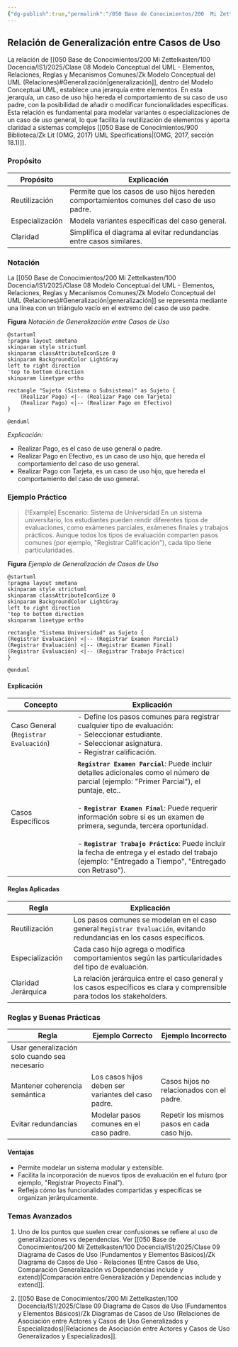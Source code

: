 ```yaml
---
{"dg-publish":true,"permalink":"/050 Base de Conocimientos/200  Mi Zettelkasten/100 Docencia/IS1/2025/Clase 09 Diagrama de Casos de Uso (Fundamentos y Elementos Básicos)/Zk Diagrama de Casos de Uso - Relaciones (Entre Casos de Uso, Generalización)/","tags":["digitalGarden","diagramaCasosDeUso","relaciones"]}
---
```


## Relación de Generalización entre Casos de Uso

La relación de [[050 Base de Conocimientos/200  Mi Zettelkasten/100 Docencia/IS1/2025/Clase 08 Modelo Conceptual del UML - Elementos, Relaciones, Reglas y Mecanismos Comunes/Zk Modelo Conceptual del UML (Relaciones)#Generalización\|generalización]], dentro del Modelo Conceptual UML, establece una jerarquía entre elementos. En esta jerarquía, un caso de uso hijo hereda el comportamiento de su caso de uso padre, con la posibilidad de añadir o modificar funcionalidades específicas. Esta relación es fundamental para modelar variantes o especializaciones de un caso de uso general, lo que facilita la reutilización de elementos y aporta claridad a sistemas complejos [[050 Base de Conocimientos/900 Biblioteca/Zk Lit (OMG, 2017) UML Specifications\|(OMG, 2017, sección 18.1)]].

### Propósito

| Propósito       | Explicación                                                                               |
| --------------- | ----------------------------------------------------------------------------------------- |
| Reutilización   | Permite que los casos de uso hijos hereden comportamientos comunes del caso de uso padre. |
| Especialización | Modela variantes específicas del caso general.                                            |
| Claridad        | Simplifica el diagrama al evitar redundancias entre casos similares.                      |

### Notación

La [[050 Base de Conocimientos/200  Mi Zettelkasten/100 Docencia/IS1/2025/Clase 08 Modelo Conceptual del UML - Elementos, Relaciones, Reglas y Mecanismos Comunes/Zk Modelo Conceptual del UML (Relaciones)#Generalización\|generalización]] se representa mediante una línea con un triángulo vacío en el extremo del caso de uso padre.

**Figura**
_Notación de Generalización entre Casos de Uso_
```plantuml
@startuml
!pragma layout smetana
skinparam style strictuml
skinparam classAttributeIconSize 0
skinparam BackgroundColor LightGray
left to right direction
'top to bottom direction
skinparam linetype ortho

rectangle "Sujeto (Sistema o Subsistema)" as Sujeto {
	(Realizar Pago) <|-- (Realizar Pago con Tarjeta)
	(Realizar Pago) <|-- (Realizar Pago en Efectivo)
}

@enduml
```
_Explicación:_ 
- Realizar Pago, es el caso de uso general o padre.
- Realizar Pago en Efectivo, es un caso de uso hijo, que hereda el comportamiento del caso de uso general.
- Realizar Pago con Tarjeta, es un caso de uso hijo, que hereda el comportamiento del caso de uso general.

### Ejemplo Práctico

>[!Example] Escenario: Sistema de Universidad
>En un sistema universitario, los estudiantes pueden rendir diferentes tipos de evaluaciones, como exámenes parciales, exámenes finales y trabajos prácticos. Aunque todos los tipos de evaluación comparten pasos comunes (por ejemplo, "Registrar Calificación"), cada tipo tiene particularidades.

**Figura**
_Ejemplo de Generalización de Casos de Uso_
```plantuml
@startuml
!pragma layout smetana
skinparam style strictuml
skinparam classAttributeIconSize 0
skinparam BackgroundColor LightGray
left to right direction
'top to bottom direction
skinparam linetype ortho

rectangle "Sistema Universidad" as Sujeto {
(Registrar Evaluación) <|-- (Registrar Examen Parcial)
(Registrar Evaluación) <|-- (Registrar Examen Final)
(Registrar Evaluación) <|-- (Registrar Trabajo Práctico)
}

@enduml
```

#### Explicación

| Concepto                              | Explicación                                                                                                                                                                                                                                                                                                                                                                                                                                    |
| ------------------------------------- | ---------------------------------------------------------------------------------------------------------------------------------------------------------------------------------------------------------------------------------------------------------------------------------------------------------------------------------------------------------------------------------------------------------------------------------------------- |
| Caso General (`Registrar Evaluación`) | - Define los pasos comunes para registrar cualquier tipo de evaluación:<br>	- Seleccionar estudiante.<br>	- Seleccionar asignatura.<br>	- Registrar calificación.                                                                                                                                                                                                                                                                              |
| Casos Específicos                     | **`Registrar Examen Parcial`**: Puede incluir detalles adicionales como el número de parcial (ejemplo: "Primer Parcial"), el puntaje, etc..<br>	<br>- **`Registrar Examen Final`**: Puede requerir información sobre si es un examen de primera, segunda, tercera oportunidad.<br>	<br>- **`Registrar Trabajo Práctico`**: Puede incluir la fecha de entrega y el estado del trabajo (ejemplo: "Entregado a Tiempo", "Entregado con Retraso"). |

#### Reglas Aplicadas

| Regla               | Explicación                                                                                                               |
| ------------------- | ------------------------------------------------------------------------------------------------------------------------- |
| Reutilización       | Los pasos comunes se modelan en el caso general `Registrar Evaluación`, evitando redundancias en los casos específicos.   |
| Especialización     | Cada caso hijo agrega o modifica comportamientos según las particularidades del tipo de evaluación.                       |
| Claridad Jerárquica | La relación jerárquica entre el caso general y los casos específicos es clara y comprensible para todos los stakeholders. |

### Reglas y Buenas Prácticas

| Regla                                         | Ejemplo Correcto                                    | Ejemplo Incorrecto                          |
| --------------------------------------------- | --------------------------------------------------- | ------------------------------------------- |
| Usar generalización solo cuando sea necesario |                                                     |                                             |
| Mantener coherencia semántica                 | Los casos hijos deben ser variantes del caso padre. | Casos hijos no relacionados con el padre.   |
| Evitar redundancias                           | Modelar pasos comunes en el caso padre.             | Repetir los mismos pasos en cada caso hijo. |
#### Ventajas

- Permite modelar un sistema modular y extensible.
- Facilita la incorporación de nuevos tipos de evaluación en el futuro (por ejemplo, "Registrar Proyecto Final").
- Refleja cómo las funcionalidades compartidas y específicas se organizan jerárquicamente.

### Temas Avanzados

1. Uno de los puntos que suelen crear confusiones se refiere al uso de generalizaciones vs dependencias. Ver [[050 Base de Conocimientos/200  Mi Zettelkasten/100 Docencia/IS1/2025/Clase 09 Diagrama de Casos de Uso (Fundamentos y Elementos Básicos)/Zk Diagrama de Casos de Uso - Relaciones (Entre Casos de Uso, Comparación Generalización vs Dependencias include y extend)\|Comparación entre Generalización y Dependencias include y extend]].

2. [[050 Base de Conocimientos/200  Mi Zettelkasten/100 Docencia/IS1/2025/Clase 09 Diagrama de Casos de Uso (Fundamentos y Elementos Básicos)/Zk Diagramas de Casos de Uso (Relaciones de Asociación entre Actores y Casos de Uso Generalizados y Especializados)\|Relaciones de Asociación entre Actores y Casos de Uso Generalizados y Especializados]].
